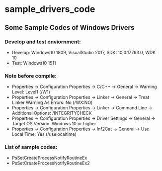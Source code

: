 # sample_drivers_code
## Some Sample Codes of Windows Drivers 

### Develop and test enviornment:
* Develop: Windows10 1809, VisualStudio 2017, SDK: 10.0.17763.0, WDK 10
* Test: Windows10 1511



### Note before compile:
* Properties -> Configuration Properties -> C/C++ -> General -> Warning Level: Level1 (/W1)
* Properties -> Configuration Properties -> Linker -> General -> Treat Linker Warning As Errors: No (/WX:NO)
* Properties -> Configuration Properties -> Linker -> Command Line -> Additional Options: /INTEGRITYCHECK 
* Properties -> Configuration Properties -> Driver Settings -> General -> Target OS Version: Windows 10 or higher
* Properties -> Configuration Properties -> Inf2Cat -> General -> Use Local Time: Yes (/uselocaltime)


### List of sample codes:
* PsSetCreateProcessNotifyRoutineEx
* PsSetCreateProcessNotifyRoutineEx2
